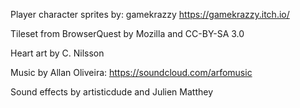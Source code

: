 Player character sprites by: gamekrazzy https://gamekrazzy.itch.io/

Tileset from BrowserQuest by Mozilla and CC-BY-SA 3.0

Heart art by C. Nilsson

Music by Allan Oliveira: https://soundcloud.com/arfomusic

Sound effects by artisticdude and Julien Matthey

